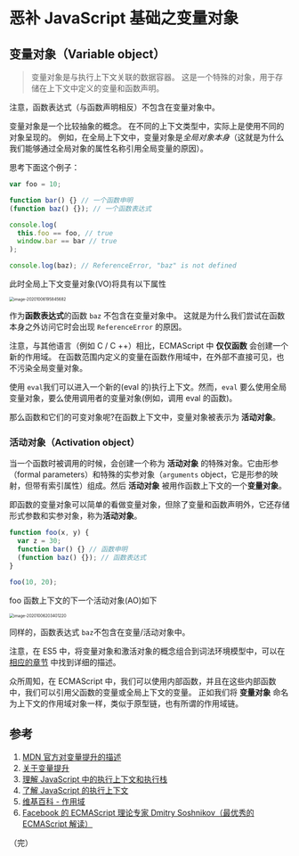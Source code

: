 # 恶补 JavaScript 基础之变量对象

## 变量对象（Variable object）

> 变量对象是与执行上下文关联的数据容器。 这是一个特殊的对象，用于存储在上下文中定义的变量和函数声明。

注意，函数表达式（与函数声明相反）不包含在变量对象中。

变量对象是一个比较抽象的概念。 在不同的上下文类型中，实际上是使用不同的对象呈现的。 例如，在全局上下文中，变量对象是*全局对象本身*（这就是为什么我们能够通过全局对象的属性名称引用全局变量的原因）。

思考下面这个例子：

```javascript
var foo = 10;

function bar() {} // 一个函数申明
(function baz() {}); // 一个函数表达式

console.log(
  this.foo == foo, // true
  window.bar == bar // true
);

console.log(baz); // ReferenceError, "baz" is not defined
```

此时全局上下文变量对象(VO)将具有以下属性

<img src="https://lib.sixtyden.com/typoraimage-20201006195845682.png" alt="image-20201006195845682" style="zoom:50%;" />

作为**函数表达式**的函数 `baz` 不包含在变量对象中。 这就是为什么我们尝试在函数本身之外访问它时会出现 `ReferenceError` 的原因。

注意，与其他语言（例如 C / C ++）相比，ECMAScript 中 **仅仅函数** 会创建一个新的作用域。 在函数范围内定义的变量在函数作用域中，在外部不直接可见，也不污染全局变量对象。

使用 `eval`我们可以进入一个新的(eval 的)执行上下文。然而，`eval` 要么使用全局变量对象，要么使用调用者的变量对象(例如，调用 eval 的函数)。

那么函数和它们的可变对象呢?在函数上下文中，变量对象被表示为 **活动对象**。

### 活动对象（Activation object）

当一个函数时被调用的时候，会创建一个称为 **活动对象** 的特殊对象。它由形参（formal parameters）和特殊的实参对象（`arguments` object，它是形参的映射，但带有索引属性）组成。然后 **活动对象** 被用作函数上下文的一个**变量对象**。

即函数的变量对象可以简单的看做变量对象，但除了变量和函数声明外，它还存储形式参数和实参对象，称为**活动对象**。

```javascript
function foo(x, y) {
  var z = 30;
  function bar() {} // 函数申明
  (function baz() {}); // 函数表达式
}

foo(10, 20);
```

foo 函数上下文的下一个活动对象(AO)如下

<img src="https://lib.sixtyden.com/typoraimage-20201006203401220.png" alt="image-20201006203401220" style="zoom:50%;" />

同样的，函数表达式 `baz`不包含在变量/活动对象中。

注意，在 ES5 中，将变量对象和激活对象的概念组合到词法环境模型中，可以在 [相应的章节](http://dmitrysoshnikov.com/ecmascript/es5-chapter-3-2-lexical-environments-ecmascript-implementation/) 中找到详细的描述。

众所周知，在 ECMAScript 中，我们可以使用内部函数，并且在这些内部函数中，我们可以引用父函数的变量或全局上下文的变量。 正如我们将 **变量对象** 命名为上下文的作用域对象一样，类似于原型链，也有所谓的作用域链。

## 参考

1. [MDN 官方对变量提升的描述](https://developer.mozilla.org/en-US/docs/Web/JavaScript/Guide/Grammar_and_Types#Variable_hoisting)
2. [关于变量提升](https://stackoverflow.com/questions/31219420/are-variables-declared-with-let-or-const-not-hoisted-in-es6#)
3. [理解 JavaScript 中的执行上下文和执行栈](https://juejin.im/post/5ba32171f265da0ab719a6d7)
4. [了解 JavaScript 的执行上下文](https://yanhaijing.com/javascript/2014/04/29/what-is-the-execution-context-in-javascript/)
5. [维基百科 - 作用域](https://zh.wikipedia.org/wiki/作用域)
6. [Facebook 的 ECMAScript 理论专家 Dmitry Soshnikov（最优秀的 ECMAScript 解读）](http://dmitrysoshnikov.com/ecmascript/javascript-the-core/#execution-context-stack)

（完）
